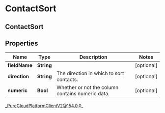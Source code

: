 # ContactSort

## ContactSort

## Properties

|Name | Type | Description | Notes|
|------------ | ------------- | ------------- | -------------|
| **fieldName** | **String** |  | [optional] |
| **direction** | **String** | The direction in which to sort contacts. | [optional] |
| **numeric** | **Bool** | Whether or not the column contains numeric data. | [optional] |



_PureCloudPlatformClientV2@154.0.0_
